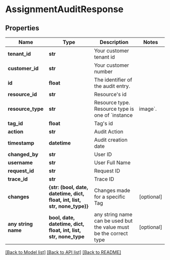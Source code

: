 # AssignmentAuditResponse


## Properties
Name | Type | Description | Notes
------------ | ------------- | ------------- | -------------
**tenant_id** | **str** | Your customer tenant id | 
**customer_id** | **str** | Your customer number | 
**id** | **float** | The identifier of the audit entry. | 
**resource_id** | **str** | Resource&#39;s id | 
**resource_type** | **str** | Resource type. Resource type is one of &#x60;instance|image&#x60;. | 
**tag_id** | **float** | Tag&#39;s id | 
**action** | **str** | Audit Action | 
**timestamp** | **datetime** | Audit creation date | 
**changed_by** | **str** | User ID | 
**username** | **str** | User Full Name | 
**request_id** | **str** | Request ID | 
**trace_id** | **str** | Trace ID | 
**changes** | **{str: (bool, date, datetime, dict, float, int, list, str, none_type)}** | Changes made for a specific Tag | [optional] 
**any string name** | **bool, date, datetime, dict, float, int, list, str, none_type** | any string name can be used but the value must be the correct type | [optional]

[[Back to Model list]](../README.md#documentation-for-models) [[Back to API list]](../README.md#documentation-for-api-endpoints) [[Back to README]](../README.md)


